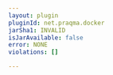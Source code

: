 ```yaml
---
layout: plugin
pluginId: net.praqma.docker
jarSha1: INVALID
isJarAvailable: false
error: NONE
violations: []

---
```

